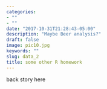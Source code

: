 ```yaml
---
categories:
- ""
- ""
date: "2017-10-31T21:28:43-05:00"
description: "Maybe Beer analysis?"
draft: false
image: pic10.jpg
keywords: ""
slug: data_2
title: some other R homework
---
```


back story here